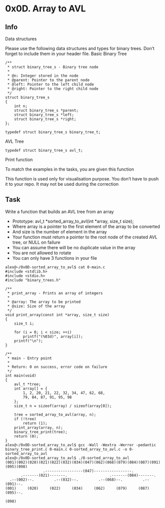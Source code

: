 # 0x0D. Array to AVL

## Info
Data structures

Please use the following data structures and types for binary trees. Don’t forget to include them in your header file.
Basic Binary Tree
```
/**
 * struct binary_tree_s - Binary tree node
 *
 * @n: Integer stored in the node
 * @parent: Pointer to the parent node
 * @left: Pointer to the left child node
 * @right: Pointer to the right child node
 */
struct binary_tree_s
{
    int n;
    struct binary_tree_s *parent;
    struct binary_tree_s *left;
    struct binary_tree_s *right;
};

typedef struct binary_tree_s binary_tree_t;
```
AVL Tree
```
typedef struct binary_tree_s avl_t;
```
Print function

To match the examples in the tasks, you are given this function

This function is used only for visualisation purpose. You don’t have to push it to your repo. It may not be used during the correction

## Task
Write a function that builds an AVL tree from an array

   - Prototype: avl_t *sorted_array_to_avl(int *array, size_t size);
   - Where array is a pointer to the first element of the array to be converted
   - And size is the number of element in the array
   - Your function must return a pointer to the root node of the created AVL tree, or NULL on failure
   - You can assume there will be no duplicate value in the array
   - You are not allowed to rotate
   - You can only have 3 functions in your file

```
alex@~/0x0D-sorted_array_to_avl$ cat 0-main.c
#include <stdlib.h>
#include <stdio.h>
#include "binary_trees.h"

/**
 * print_array - Prints an array of integers
 *
 * @array: The array to be printed
 * @size: Size of the array
 */
void print_array(const int *array, size_t size)
{
    size_t i;

    for (i = 0; i < size; ++i)
        printf("(%03d)", array[i]);
    printf("\n");
}

/**
 * main - Entry point
 *
 * Return: 0 on success, error code on failure
 */
int main(void)
{
    avl_t *tree;
    int array[] = {
        1, 2, 20, 21, 22, 32, 34, 47, 62, 68,
        79, 84, 87, 91, 95, 98
    };
    size_t n = sizeof(array) / sizeof(array[0]);

    tree = sorted_array_to_avl(array, n);
    if (!tree)
        return (1);
    print_array(array, n);
    binary_tree_print(tree);
    return (0);
}
alex@~/0x0D-sorted_array_to_avl$ gcc -Wall -Wextra -Werror -pedantic binary_tree_print.c 0-main.c 0-sorted_array_to_avl.c -o 0-sorted_array_to_avl
alex@~/0x0D-sorted_array_to_avl$ ./0-sorted_array_to_avl
(001)(002)(020)(021)(022)(032)(034)(047)(062)(068)(079)(084)(087)(091)(095)(098)
                 .-----------------(047)-----------------.
       .-------(021)-------.                   .-------(084)-------.
  .--(002)--.         .--(032)--.         .--(068)--.         .--(091)--.
(001)     (020)     (022)     (034)     (062)     (079)     (087)     (095)--.
                                                                           (098)
                                                       
```